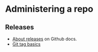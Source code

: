 # Administering a repo

## Releases

- [About releases](https://help.github.com/en/github/administering-a-repository/about-releases) on Github docs.
- [Git tag basics](https://git-scm.com/book/en/v2/Git-Basics-Tagging)
